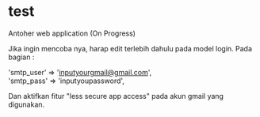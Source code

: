 # test
Antoher web application (On Progress)

Jika ingin mencoba nya, harap edit terlebih dahulu pada model login.
Pada bagian :

'smtp_user' => 'inputyourgmail@gmail.com',  
'smtp_pass' => 'inputyoupassword',

Dan aktifkan fitur "less secure app access" pada akun gmail yang digunakan.
